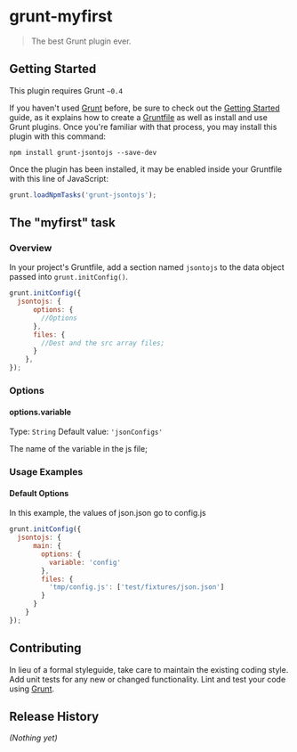 # grunt-myfirst

> The best Grunt plugin ever.

## Getting Started
This plugin requires Grunt `~0.4`

If you haven't used [Grunt](http://gruntjs.com/) before, be sure to check out the [Getting Started](http://gruntjs.com/getting-started) guide, as it explains how to create a [Gruntfile](http://gruntjs.com/sample-gruntfile) as well as install and use Grunt plugins. Once you're familiar with that process, you may install this plugin with this command:

```shell
npm install grunt-jsontojs --save-dev
```

Once the plugin has been installed, it may be enabled inside your Gruntfile with this line of JavaScript:

```js
grunt.loadNpmTasks('grunt-jsontojs');
```

## The "myfirst" task

### Overview
In your project's Gruntfile, add a section named `jsontojs` to the data object passed into `grunt.initConfig()`.

```js
grunt.initConfig({
  jsontojs: {
      options: {
        //Options
      },
      files: {
        //Dest and the src array files;
      }
    },
});
```

### Options

#### options.variable
Type: `String`
Default value: `'jsonConfigs'`

The name of the variable in the js file;

### Usage Examples

#### Default Options
In this example, the values of json.json go to config.js

```js
grunt.initConfig({
  jsontojs: {
      main: {
        options: {
          variable: 'config'
        },
        files: {
          'tmp/config.js': ['test/fixtures/json.json']
        }
      }
    }
});
```

## Contributing
In lieu of a formal styleguide, take care to maintain the existing coding style. Add unit tests for any new or changed functionality. Lint and test your code using [Grunt](http://gruntjs.com/).

## Release History
_(Nothing yet)_

